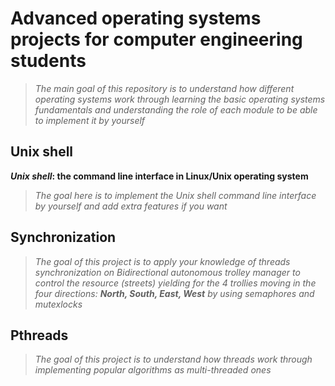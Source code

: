 # Advanced operating systems projects for computer engineering students

> _The main goal of this repository is to understand how different operating systems work through learning the basic operating systems fundamentals and understanding the role of each module to be able to implement it by yourself_


## Unix shell

**_Unix shell_: the command line interface in Linux/Unix operating system**
>_The goal here is to implement the Unix shell command line interface by yourself and add extra features if you want_

## Synchronization
>_The goal of this project is to apply your knowledge of threads synchronization on Bidirectional autonomous trolley manager to control the resource (streets) yielding for the 4 trollies moving in the four directions: **North, South, East, West** by using semaphores and mutexlocks_

## Pthreads
>_The goal of this project is to understand how threads work through implementing popular algorithms as multi-threaded ones_


